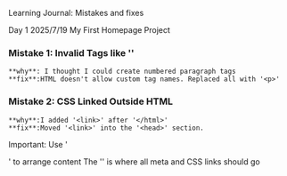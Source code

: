 Learning Journal: Mistakes and fixes

Day 1 2025/7/19
    My First Homepage Project

### Mistake 1: Invalid Tags like '<p1>'
    **why**: I thought I could create numbered paragraph tags
    **fix**:HTML doesn't allow custom tag names. Replaced all with '<p>'

### Mistake 2: CSS Linked Outside HTML
    **why**:I added '<link>' after '</html>'
    **fix**:Moved '<link>' into the '<head>' section.

Important:
    Use '<section>' to arrange content
    The '<head>' is where all meta and CSS links should go

